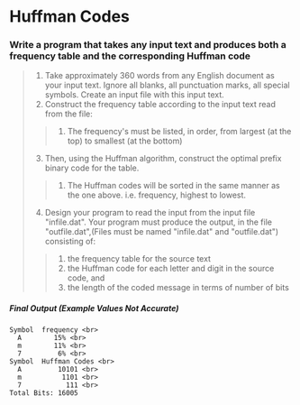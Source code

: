 # Huffman Codes
### Write a program that takes any input text and produces both a frequency table and the corresponding Huffman code
> 1. Take approximately 360 words from any English document as your input text. Ignore all blanks, all punctuation marks, all special symbols. Create an input file with this input text.
> 2. Construct the frequency table according to the input text read from the file:
>> 1. The frequency's must be listed, in order, from largest (at the top) to smallest (at the bottom)
> 3. Then, using the Huffman algorithm, construct the optimal prefix binary code for the table.
>> 1. The Huffman codes will be sorted in the same manner as the one above. i.e. frequency, highest to lowest.
> 4. Design your program to read the input from the input file "infile.dat". Your program must produce the output, in the file "outfile.dat",(Files must be named "infile.dat" and "outfile.dat") consisting of:
>> 1. the frequency table for the source text
>> 2. the Huffman code for each letter and digit in the source code, and
>> 3. the length of the coded message in terms of number of bits
##### Final Output (Example Values Not Accurate) 
```
Symbol  frequency <br>
  A        15% <br>
  m        11% <br>
  7         6% <br>
Symbol  Huffman Codes <br>
  A         10101 <br>
  m          1101 <br>
  7           111 <br>
Total Bits: 16005
```